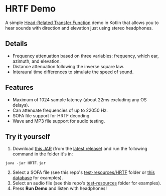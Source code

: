# HRTF Demo
A simple [Head-Related Transfer Function](https://en.wikipedia.org/wiki/Head-related_transfer_function) demo in Kotlin that allows you to hear sounds with direction and elevation just using stereo headphones.

## Details
* Frequency attenuation based on three variables: frequency, which ear, azimuth, and elevation.
* Distance attenuation following the inverse square law.
* Interaural time differences to simulate the speed of sound.

## Features
* Maximum of 1024 sample latency (about 22ms excluding any OS delays).
* Can attenuate frequencies of up to 22050 Hz.
* SOFA file support for HRTF decoding.
* Wave and MP3 file support for audio testing.

## Try it yourself
1. Download [this JAR](https://github.com/matt-mekha/HRTF/releases/download/v0.1.0/HRTF.jar) (from the [latest release](https://github.com/matt-mekha/HRTF/releases/latest)) and run the following command in the folder it's in:
```
java -jar HRTF.jar
```
2. Select a SOFA file (see this repo's [test-resources/HRTF](test-resources/HRTF) folder or [this database](http://sofacoustics.org/data/database/) for examples).
3. Select an audio file (see this repo's [test-resources](test-resources) folder for examples).
4. Press **Run Demo** and listen with headphones!
